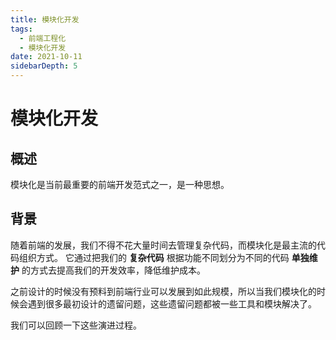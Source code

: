 ```yaml
---
title: 模块化开发
tags:
  - 前端工程化
  - 模块化开发
date: 2021-10-11
sidebarDepth: 5
---
```

# 模块化开发
## 概述
模块化是当前最重要的前端开发范式之一，是一种思想。

## 背景
随着前端的发展，我们不得不花大量时间去管理复杂代码，而模块化是最主流的代码组织方式。
它通过把我们的 **复杂代码** 根据功能不同划分为不同的代码 **单独维护** 的方式去提高我们的开发效率，降低维护成本。

之前设计的时候没有预料到前端行业可以发展到如此规模，所以当我们模块化的时候会遇到很多最初设计的遗留问题，这些遗留问题都被一些工具和模块解决了。

我们可以回顾一下这些演进过程。


